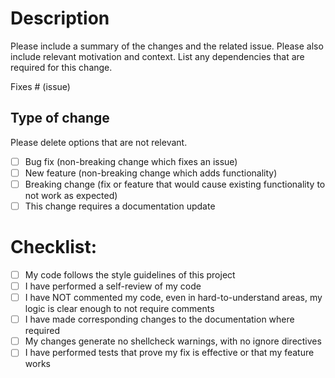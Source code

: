 # Description

Please include a summary of the changes and the related issue. Please also include relevant motivation and context. List any dependencies that are required for this change.

Fixes # (issue)

## Type of change

Please delete options that are not relevant.

- [ ] Bug fix (non-breaking change which fixes an issue)
- [ ] New feature (non-breaking change which adds functionality)
- [ ] Breaking change (fix or feature that would cause existing functionality to not work as expected)
- [ ] This change requires a documentation update

# Checklist:

- [ ] My code follows the style guidelines of this project
- [ ] I have performed a self-review of my code
- [ ] I have NOT commented my code, even in hard-to-understand areas, my logic is clear enough to not require comments
- [ ] I have made corresponding changes to the documentation where required
- [ ] My changes generate no shellcheck warnings, with no ignore directives
- [ ] I have performed tests that prove my fix is effective or that my feature works
